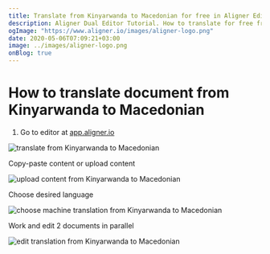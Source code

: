 ```yaml
---
title: Translate from Kinyarwanda to Macedonian for free in Aligner Editor
description: Aligner Dual Editor Tutorial. How to translate for free from Kinyarwanda to Macedonian. Aligner is multilingual document management platform. 
ogImage: "https://www.aligner.io/images/aligner-logo.png"
date: 2020-05-06T07:09:21+03:00
image: ../images/aligner-logo.png
onBlog: true
---
```


# How to translate document from Kinyarwanda to Macedonian

1. Go to editor at [app.aligner.io](https://app.aligner.io "Aligner App web page")

![translate from Kinyarwanda to Macedonian](../aligner-blank-editor.png "translate from Kinyarwanda to Macedonian")

Copy-paste content or upload content

![upload content from Kinyarwanda to Macedonian](../aligner-uploaded-document.png "upload content from Kinyarwanda to Macedonian")

Choose desired language

![choose machine translation from Kinyarwanda to Macedonian](../aligner-language-dropdown.png "choose machine translation from Kinyarwanda to Macedonian")

Work and edit 2 documents in parallel

![edit translation from Kinyarwanda to Macedonian](../aligner-double-sitded-editor.png "edit translation from Kinyarwanda to Macedonian")

